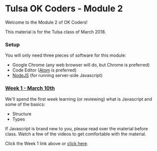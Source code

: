 # Tulsa OK Coders - Module 2

Welcome to the Module 2 of OK Coders!

This material is for the Tulsa class of March 2018.

### Setup
You will only need three pieces of software for this module:
- Google Chrome (any web browser will do, but Chrome is preferred)
- Code Editor ([Atom](https://atom.io/) is preferred)
- [NodeJS](https://nodejs.org/en/) (for running server-side Javascript)

### [Week 1 - March 10th](week1/README.md)
We'll spend the first week learning (or reviewing) what is Javascript and some of the basics:
- Structure
- Types

If Javascript is brand new to you, please read over the material before class.  Watch a few of the videos to get comfortable with the material.

Click the Week 1 link above or [click here](week1/README.md).
